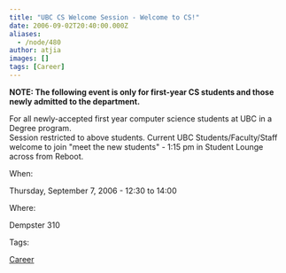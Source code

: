 ```yaml
---
title: "UBC CS Welcome Session - Welcome to CS!"
date: 2006-09-02T20:40:00.000Z
aliases:
  - /node/480
author: atjia
images: []
tags: [Career]
---
```


**NOTE: The following event is only for first-year CS students and those newly admitted to the department.**

For all newly-accepted first year computer science students at UBC in a Degree program. \
Session restricted to above students. Current UBC Students/Faculty/Staff welcome to join "meet the new students" - 1:15 pm in Student Lounge across from Reboot.

When: 

Thursday, September 7, 2006 - 12:30 to 14:00

Where: 

Dempster 310

Tags: 

[Career](/career)
